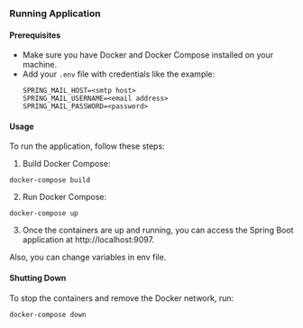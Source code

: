 ### Running Application

#### Prerequisites
- Make sure you have Docker and Docker Compose installed on your machine.
- Add your `.env` file with credentials like the example:
  ```
  SPRING_MAIL_HOST=<smtp host>
  SPRING_MAIL_USERNAME=<email address>
  SPRING_MAIL_PASSWORD=<password>
  ```
#### Usage
To run the application, follow these steps:
1. Build Docker Compose:
````
docker-compose build
````
2. Run Docker Compose:
````
docker-compose up
````
3. Once the containers are up and running, you can access the Spring Boot application at http://localhost:9097.

Also, you can change variables in env file.

#### Shutting Down
To stop the containers and remove the Docker network, run:
````
docker-compose down
````
